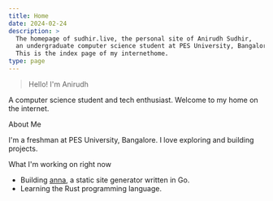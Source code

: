```yaml
---
title: Home
date: 2024-02-24
description: >
  The homepage of sudhir.live, the personal site of Anirudh Sudhir,
  an undergraduate computer science student at PES University, Bangalore.
  This is the index page of my internethome.
type: page
---
```


> Hello! I'm Anirudh

A computer science student and tech enthusiast. Welcome to my home on the internet.

About Me

I'm a freshman at PES University, Bangalore.
I love exploring and building projects.

What I'm working on right now

- Building [anna](https://github.com/acmpesuecc/anna), a static site generator written in Go.
- Learning the Rust programming language.

